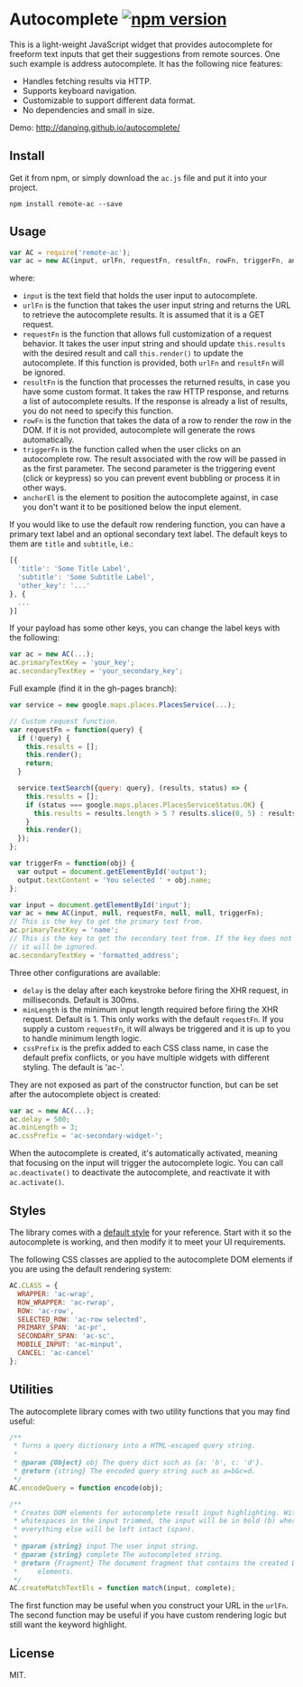 # Autocomplete [![npm version](https://badge.fury.io/js/remote-ac.svg)](http://badge.fury.io/js/remote-ac)

This is a light-weight JavaScript widget that provides autocomplete for freeform text inputs that get their suggestions from remote sources. One such example is address autocomplete. It has the following nice features:

* Handles fetching results via HTTP.
* Supports keyboard navigation.
* Customizable to support different data format.
* No dependencies and small in size.

Demo: http://danqing.github.io/autocomplete/

## Install

Get it from npm, or simply download the `ac.js` file and put it into your project.

```
npm install remote-ac --save
```

## Usage

```js
var AC = require('remote-ac');
var ac = new AC(input, urlFn, requestFn, resultFn, rowFn, triggerFn, anchorEl);
```

where:

* `input` is the text field that holds the user input to autocomplete.
* `urlFn` is the function that takes the user input string and returns the URL to retrieve the autocomplete results. It is assumed that it is a GET request.
* `requestFn` is the function that allows full customization of a request behavior. It takes the user input string and should update `this.results` with the desired result and call `this.render()` to update the autocomplete. If this function is provided, both `urlFn` and `resultFn` will be ignored.
* `resultFn` is the function that processes the returned results, in case you have some custom format. It takes the raw HTTP response, and returns a list of autocomplete results. If the response is already a list of results, you do not need to specify this function.
* `rowFn` is the function that takes the data of a row to render the row in the DOM. If it is not provided, autocomplete will generate the rows automatically.
* `triggerFn` is the function called when the user clicks on an autocomplete row. The result associated with the row will be passed in as the first parameter. The second parameter is the triggering event (click or keypress) so you can prevent event bubbling or process it in other ways.
* `anchorEl` is the element to position the autocomplete against, in case you don't want it to be positioned below the input element.

If you would like to use the default row rendering function, you can have a primary text label and an optional secondary text label. The default keys to them are `title` and `subtitle`, i.e.:

```js
[{
  'title': 'Some Title Label',
  'subtitle': 'Some Subtitle Label',
  'other_key': '...'
}, {
  ...
}]
```

If your payload has some other keys, you can change the label keys with the following:

```js
var ac = new AC(...);
ac.primaryTextKey = 'your_key';
ac.secondaryTextKey = 'your_secondary_key';
```

Full example (find it in the gh-pages branch):

```js
var service = new google.maps.places.PlacesService(...);

// Custom request function.
var requestFn = function(query) {
  if (!query) {
    this.results = [];
    this.render();
    return;
  }

  service.textSearch({query: query}, (results, status) => {
    this.results = [];
    if (status === google.maps.places.PlacesServiceStatus.OK) {
      this.results = results.length > 5 ? results.slice(0, 5) : results;
    }
    this.render();
  });
};

var triggerFn = function(obj) {
  var output = document.getElementById('output');
  output.textContent = 'You selected ' + obj.name;
};

var input = document.getElementById('input');
var ac = new AC(input, null, requestFn, null, null, triggerFn);
// This is the key to get the primary text from.
ac.primaryTextKey = 'name';
// This is the key to get the secondary text from. If the key does not exist,
// it will be ignored.
ac.secondaryTextKey = 'formatted_address';
```

Three other configurations are available:

* `delay` is the delay after each keystroke before firing the XHR request, in milliseconds. Default is 300ms.
* `minLength` is the minimum input length required before firing the XHR request. Default is 1. This only works with the default `requestFn`. If you supply a custom `requestFn`, it will always be triggered and it is up to you to handle minimum length logic.
* `cssPrefix` is the prefix added to each CSS class name, in case the default prefix conflicts, or you have multiple widgets with different styling. The default is 'ac-'.

They are not exposed as part of the constructor function, but can be set after the autocomplete object is created:

```js
var ac = new AC(...);
ac.delay = 500;
ac.minLength = 3;
ac.cssPrefix = 'ac-secondary-widget-';
```

When the autocomplete is created, it's automatically activated, meaning that focusing on the input will trigger the autocomplete logic. You can call `ac.deactivate()` to deactivate the autocomplete, and reactivate it with `ac.activate()`.

## Styles

The library comes with a [default style](https://github.com/danqing/autocomplete/blob/master/ac.css) for your reference. Start with it so the autocomplete is working, and then modify it to meet your UI requirements.

The following CSS classes are applied to the autocomplete DOM elements if you are using the default rendering system:

```js
AC.CLASS = {
  WRAPPER: 'ac-wrap',
  ROW_WRAPPER: 'ac-rwrap',
  ROW: 'ac-row',
  SELECTED_ROW: 'ac-row selected',
  PRIMARY_SPAN: 'ac-pr',
  SECONDARY_SPAN: 'ac-sc',
  MOBILE_INPUT: 'ac-minput',
  CANCEL: 'ac-cancel'
};
```

## Utilities

The autocomplete library comes with two utility functions that you may find useful:

```js
/**
 * Turns a query dictionary into a HTML-escaped query string.
 *
 * @param {Object} obj The query dict such as {a: 'b', c: 'd'}.
 * @return {string} The encoded query string such as a=b&c=d.
 */
AC.encodeQuery = function encode(obj);

/**
 * Creates DOM elements for autocomplete result input highlighting. With the
 * whitespaces in the input trimmed, the input will be in bold (b) whereas
 * everything else will be left intact (span).
 *
 * @param {string} input The user input string.
 * @param {string} complete The autocompleted string.
 * @return {Fragment} The document fragment that contains the created DOM
 *     elements.
 */
AC.createMatchTextEls = function match(input, complete);
```

The first function may be useful when you construct your URL in the `urlFn`. The second function may be useful if you have custom rendering logic but still want the keyword highlight.

## License

MIT.
